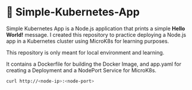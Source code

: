 # 🐥 Simple-Kubernetes-App

Simple Kubernetes App is a Node.js application that prints a simple **Hello World!** message. 
I created this repository to practice deploying a Node.js app in a Kubernetes cluster using MicroK8s for learning purposes.

This repository is only meant for local environment and learning.

It contains a Dockerfile for building the Docker Image, and app.yaml for creating a Deployment and a NodePort Service for MicroK8s.

```bash
curl http://<node-ip>:<node-port>
